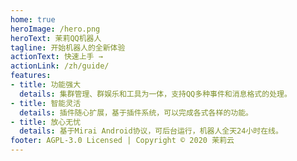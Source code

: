 ```yaml
---
home: true
heroImage: /hero.png
heroText: 茉莉QQ机器人
tagline: 开始机器人的全新体验
actionText: 快速上手 →
actionLink: /zh/guide/
features:
- title: 功能强大
  details: 集群管理、群娱乐和工具为一体，支持QQ多种事件和消息格式的处理。
- title: 智能灵活
  details: 插件随心扩展，基于插件系统，可以完成各式各样的功能。
- title: 放心无忧
  details: 基于Mirai Android协议，可后台运行，机器人全天24小时在线。
footer: AGPL-3.0 Licensed | Copyright © 2020 茉莉云
---
```


